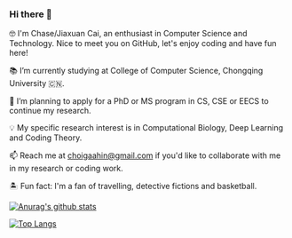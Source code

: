 ### Hi there 👋

🤓 I'm Chase/Jiaxuan Cai, an enthusiast in Computer Science and Technology. Nice to meet you on GitHub, let's enjoy coding and have fun here!  

📚 I’m currently studying at College of Computer Science, Chongqing University 🇨🇳.  

🔭 I’m planning to apply for a PhD or MS program in CS, CSE or EECS to continue my research.  

💡 My specific research interest is in Computational Biology, Deep Learning and Coding Theory.  

📫 Reach me at [choigaahin@gmail.com](choigaahin@gmail.com) if you'd like to collaborate with me in my research or coding work.  

🏝 Fun fact: I'm a fan of travelling, detective fictions and basketball.  

[![Anurag's github stats](https://github-readme-stats.vercel.app/api?username=JiaxuanCai)](https://github.com/anuraghazra/github-readme-stats)  

[![Top Langs](https://github-readme-stats.vercel.app/api/top-langs/?username=JiaxuanCai&layout=compact)](https://github.com/anuraghazra/github-readme-stats)





